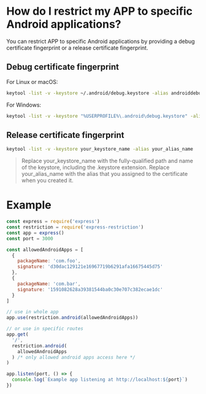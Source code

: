 # How do I restrict my APP to specific Android applications?

You can restrict APP to specific Android applications by providing a debug certificate fingerprint or a release certificate fingerprint.

## Debug certificate fingerprint

For Linux or macOS:

```sh
keytool -list -v -keystore ~/.android/debug.keystore -alias androiddebugkey -storepass android -keypass android
```

For Windows:

```sh
keytool -list -v -keystore "%USERPROFILE%\.android\debug.keystore" -alias androiddebugkey -storepass android -keypass android
```

## Release certificate fingerprint

```sh
keytool -list -v -keystore your_keystore_name -alias your_alias_name
```

> Replace your_keystore_name with the fully-qualified path and name of the keystore, including the .keystore extension. Replace your_alias_name with the alias that you assigned to the certificate when you created it.

# Example

```javascript
const express = require('express')
const restriction = require('express-restriction')
const app = express()
const port = 3000

const allowedAndroidApps = [
  {
    packageName: 'com.foo',
    signature: 'd30dac129121e16967719b6291afa16675445d75'
  },
  {
    packageName: 'com.bar',
    signature: '1591082628a39381544ba0c30e707c382ecae1dc'
  }
]

// use in whole app
app.use(restriction.android(allowedAndroidApps))

// or use in specific routes
app.get(
  '/',
  restriction.android(
    allowedAndroidApps
  ) /* only allowed android apps access here */
)

app.listen(port, () => {
  console.log(`Example app listening at http://localhost:${port}`)
})
```
